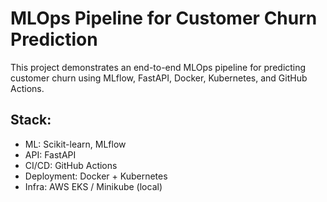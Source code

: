 # MLOps Pipeline for Customer Churn Prediction

This project demonstrates an end-to-end MLOps pipeline for predicting customer churn using MLflow, FastAPI, Docker, Kubernetes, and GitHub Actions.

## Stack:
- ML: Scikit-learn, MLflow
- API: FastAPI
- CI/CD: GitHub Actions
- Deployment: Docker + Kubernetes
- Infra: AWS EKS / Minikube (local)
